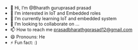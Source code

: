 - 👋 Hi, I’m @Bharath guruprasad prasad
- 👀 I’m interested in IoT and Embedded roles
- 🌱 I’m currently learning IoT and embedded system 
- 💞️ I’m looking to collaborate on ...
- 📫 How to reach me prasadbharathgprasad12@gmail.com
- 😄 Pronouns: He
- ⚡ Fun fact: :)

<!---
Bharathgprasad/Bharathgprasad is a ✨ special ✨ repository because its `README.md` (this file) appears on your GitHub profile.
You can click the Preview link to take a look at your changes.
--->
